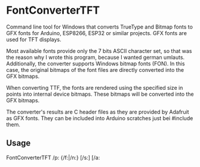 # FontConverterTFT
Command line tool for Windows that converts TrueType and Bitmap fonts to GFX fonts for Arduino, ESP8266, ESP32 or similar projects. GFX fonts are used for TFT displays.

Most available fonts provide only the 7 bits ASCII character set, so that was the reason why I wrote this program, because I wanted german umlauts. Additionally, the converter supports Windows bitmap fonts (FON). In this case, the original bitmaps of the font files are directly converted into the GFX bitmaps.

When converting TTF, the fonts are rendered using the specified size in points into internal device bitmaps. These bitmaps will be converted into the GFX bitmaps.

The converter's results are C header files as they are provided by Adafruit as GFX fonts. They can be included into Arduino scratches just bei #include them.

## Usage

FontConverterTFT /p:<path> {/f:<family>|/n:<ttf>} [/s:<size>] [/a:<style>] [/r:<first-last>]

Creates a GFXfont header file that can be used for Arduino IDE sketches.

The name of the GFXfont header file is the name of the font + .h.

/p:<path>        : Folder where the resulting code file (*.h) will be stored.

/f:<family>      : Optional name of the installed font family to convert, "Monospace", "Serif" or "SansSerif". One of the three options /f or /n or /b must be specified.

/n:<ttf>         : Optional full path of the TTF font file to convert. One of the three options /f or /n or /b must be specified.

/b:<fon>         : Optional full path of the FON bitmap font file to convert. One of the three options /f or /n or /b must be specified.

/s:<size>        : Size in pt (Point). May be a floating point value. Default is 7.0. Ignored when converting a bitmap font (FON).

/a:<style>       : Optional style (Bold, Italic, Regular, Strikeout, Underline). Combine with '+' (i.e Bold+Italic). Default is Regular.

/r:<7|8>         : Optional ASCII (7 bits) or ANSI (8 bits) range of characters.

## How it works
The converter is able to convert three different types of fonts:
1. Installed fonts of the Windows operating system (/f)
2. Explicitely specified TTF (TrueType Font) files (/n)
3. Explicitely specified FON (Windows bitmap font) files with fixed character sizes (/b)

When converting TrueType fonts the size must be specified by using the /s option. The style /a option can also be used for TrueType fonts.

Each TTF font will be rendered into temporary device bitmaps. These bitmaps are transformed into byte arrays and written into the GFXfont bitmap array. The quality depends on the rendering quality of the font for the specific size. TTF fonts are usually proportional fonts, so also the resulting GFXfonts are proportional. The rendering of the TTF fonts is the reason why the program is running currently only with Windows.

The FON bitmap font files are not rendered. Their bitmaps are read directly from the font resource and written into the GFXfont bitmap array. Their sizes are fixed.
